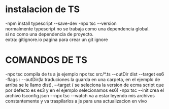 # instalacion de TS
-npm install typescript --save-dev
-npx tsc --version   
normalmente typescript no se trabaja como una dependencia global.  
si no como una dependencia de proyecto.  
extra: gitignore.io pagina para crear un git ignore

# COMANDOS DE TS
-npx tsc <ARCHIVO> compila de ts a js 
ejemplo npx tsc src/*.ts --outDir dist --target es6
-flags : --outDir(la traduciones la guarda en una carpeta, en el ejemplo de arriba se le llamo dist), --target ( se seleciona la version de ecma script que por defecto es es3 y en el ejemplo selecionamos es6)
-npx tsc --init crea el archivo tsconfig.json
--npx tsc --watch va a estar leyendo mis archivos constantemente y va traspilarlos a js para una actualizacion en vivo
